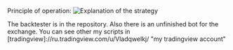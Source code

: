 Principle of operation:
![Explanation of the strategy](https://gitlab.com/vladqwelkj/fixing-over-the-sma-strategy_backtest/raw/master/explanation.png)

The backtester is in the repository. Also there is an unfinished bot for the exchange.
You can see other my scripts in [tradingview]://ru.tradingview.com/u/Vladqwelkj/ "my tradingview account"